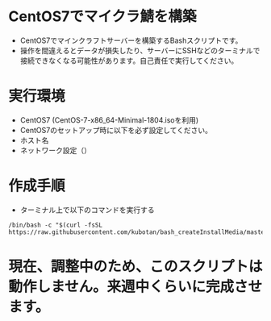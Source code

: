 # CentOS7でマイクラ鯖を構築
- CentOS7でマインクラフトサーバーを構築するBashスクリプトです。
- 操作を間違えるとデータが損失したり、サーバーにSSHなどのターミナルで接続できなくなる可能性があります。自己責任で実行してください。

# 実行環境
- CentOS7 (CentOS-7-x86_64-Minimal-1804.isoを利用)
- CentOS7のセットアップ時に以下を必ず設定してください。
 - ホスト名
 - ネットワーク設定（）





# 作成手順
- ターミナル上で以下のコマンドを実行する
```
/bin/bash -c "$(curl -fsSL https://raw.githubusercontent.com/kubotan/bash_createInstallMedia/master/setup)"
```
# 現在、調整中のため、このスクリプトは動作しません。来週中くらいに完成させます。
